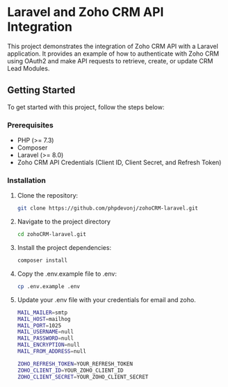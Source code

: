 # Laravel and Zoho CRM API Integration

This project demonstrates the integration of Zoho CRM API with a Laravel application. It provides an example of how to authenticate with Zoho CRM using OAuth2 and make API requests to retrieve, create, or update CRM Lead Modules.

## Getting Started

To get started with this project, follow the steps below:

### Prerequisites

- PHP (>= 7.3)
- Composer
- Laravel (>= 8.0)
- Zoho CRM API Credentials (Client ID, Client Secret, and Refresh Token)

### Installation

1. Clone the repository:

   ```bash
   git clone https://github.com/phpdevonj/zohoCRM-laravel.git
   
2. Navigate to the project directory 
    
    ```bash
   cd zohoCRM-laravel.git
   
3. Install the project dependencies:

    ```bash
   composer install
   
4. Copy the .env.example file to .env:

    ```bash
   cp .env.example .env
   
5. Update your .env file with your credentials for email and zoho. 

    ```bash
   MAIL_MAILER=smtp
   MAIL_HOST=mailhog
   MAIL_PORT=1025
   MAIL_USERNAME=null
   MAIL_PASSWORD=null
   MAIL_ENCRYPTION=null
   MAIL_FROM_ADDRESS=null

    ZOHO_REFRESH_TOKEN=YOUR_REFRESH_TOKEN
    ZOHO_CLIENT_ID=YOUR_ZOHO_CLIENT_ID
    ZOHO_CLIENT_SECRET=YOUR_ZOHO_CLIENT_SECRET